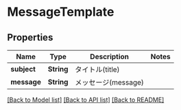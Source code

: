 # MessageTemplate

## Properties

Name | Type | Description | Notes
------------ | ------------- | ------------- | -------------
**subject** | **String** | タイトル(title) | 
**message** | **String** | メッセージ(message) | 

[[Back to Model list]](../README.md#documentation-for-models) [[Back to API list]](../README.md#documentation-for-api-endpoints) [[Back to README]](../README.md)


